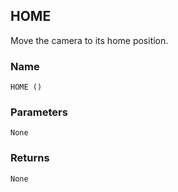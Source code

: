 ## HOME

Move the camera to its home position.


### Name

`HOME ()`


### Parameters

`None`


### Returns

`None`

